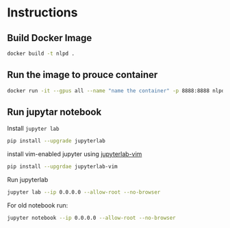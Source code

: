 # Instructions

## Build Docker Image
```bash
docker build -t nlpd .
```

## Run the image to prouce container
```bash
docker run -it --gpus all --name "name the container" -p 8888:8888 nlpd bash
```


## Run jupytar notebook
Install `jupyter lab`
```bash
pip install --upgrade jupyterlab
```
install vim-enabled jupyter using [jupyterlab-vim](https://github.com/jupyterlab-contrib/jupyterlab-vim)
```bash
pip install --upgrdae jupyterlab-vim
```
Run jupyterlab
```bash
jupyter lab --ip 0.0.0.0 --allow-root --no-browser
```

For old notebook run:
```bash
jupyter notebook --ip 0.0.0.0 --allow-root --no-browser
```



